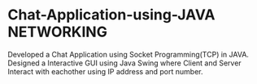 # Chat-Application-using-JAVA NETWORKING
Developed a Chat Application using Socket Programming(TCP) in JAVA. Designed a Interactive GUI using Java Swing where Client and Server Interact with eachother using IP address and port number.
